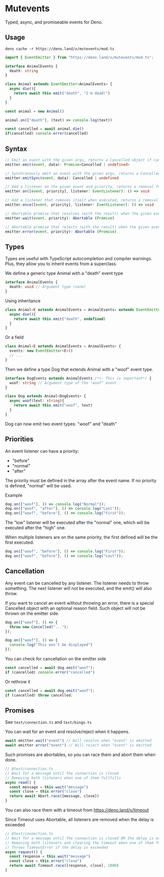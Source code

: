 # Mutevents

Typed, async, and promiseable events for Deno.

## Usage

    deno cache -r https://deno.land/x/mutevents/mod.ts

```typescript
import { EventEmitter } from "https://deno.land/x/mutevents/mod.ts";

interface AnimalEvents {
  death: string
}

class Animal extends EventEmitter<AnimalEvents> { 
  async die(){
    return await this.emit("death", "I'm dead!")
  }
}

const animal = new Animal()

animal.on(["death"], (text) => console.log(text))

const cancelled = await animal.die()
if(cancelled) console.error(cancelled)
```

## Syntax

```typescript
// Emit an event with the given args, returns a Cancelled object if cancelled
emitter.emit(event, data): Promise<Cancelled | undefined>

// Synchronously emit an event with the given args, returns a Cancelled object if (synchronously) cancelled
emitter.emitSync(event, data): Cancelled | undefined

// Add a listener on the given event and priority, returns a removal function
emitter.on([event, priority], listener: EventListener): () => void

// Add a listener that removes itself when executed, returns a removal function
emitter.once([event, priority], listener: EventListener): () => void

// Abortable promise that resolves (with the result) when the given event type is emitted
emitter.wait(event, priority): Abortable (Promise)

// Abortable promise that rejects (with the result) when the given event type is emitted
emitter.error(event, priority): Abortable (Promise)
```

## Types

Types are useful with TypeScript autocompletion and compiler warnings. Plus, they allow you to inherit events from a superclass.

We define a generic type Animal with a "death" event type

```typescript
interface AnimalEvents {
  death: void // Argument type (none)
}
```

Using inheritance

```typescript
class Animal<E extends AnimalEvents = AnimalEvents> extends EventEmitter<E> {
  async die(){
    return await this.emit("death", undefined)
  }
}
```

Or a field

```typescript
class Animal<E extends AnimalEvents = AnimalEvents> {
  events: new EventEmitter<E>()
  // ...
}
```

Then we define a type Dog that extends Animal with a "woof" event type.

```typescript
interface DogEvents extends AnimalEvents /*<- This is important*/ {
  woof: string // Argument type of the "woof" event
}

class Dog extends Animal<DogEvents> {
  async woof(text: string){
    return await this.emit("woof", text)
  }
}
```

Dog can now emit two event types: "woof" and "death"

## Priorities

An event listener can have a priority:
- "before" 
- "normal"
- "after"

The priority must be defined in the array after the event name. If no priority is defined, "normal" will be used.

Example

```typescript
dog.on(["woof"], () => console.log("Normal"));
dog.on(["woof", "after"], () => console.log("Last"));
dog.on(["woof", "before"], () => console.log("First"));
```

The "low" listener will be executed after the "normal" one, which will be executed after the "high" one.

When multiple listeners are on the same priority, the first defined will be the first executed.

```typescript
dog.on(["woof", "before"], () => console.log("First"));
dog.on(["woof", "before"], () => console.log("Last"));
```

## Cancellation

Any event can be cancelled by any listener. The listener needs to throw something.
The next listener will not be executed, and the emit() will also throw.

If you want to cancel an event without throwing an error, there is a special Cancelled object with an optional reason field. Such object will not be thrown on the emitter side.

```typescript
dog.on(["woof"], () => {
  throw new Cancelled("...");
});

dog.on(["woof"], () => {
  console.log("This won't be displayed")
});
```

You can check for cancellation on the emitter side

```typescript
const cancelled = await dog.emit("woof");
if (cancelled) console.error("cancelled")
```

Or rethrow it

```typescript
const cancelled = await dog.emit("woof");
if (cancelled) throw cancelled;
```

## Promises

See `test/connection.ts` and `test/bingo.ts`

You can wait for an event and resolve/reject when it happens.

```typescript
await emitter.wait("event") // Will resolve when "event" is emitted
await emitter.error("event") // Will reject when "event" is emitted
```

Such promises are abortables, so you can race them and abort them when done.

```typescript
// @test/connection.ts
// Wait for a message until the connection is closed
// Removing both listeners when one of them fullfills
async read() {
  const message = this.wait("message")
  const close = this.error("close")
  return await Abort.race([message, close])
}
```

You can also race them with a timeout from https://deno.land/x/timeout

Since Timeout uses Abortable, all listeners are removed when the delay is exceeded

```typescript
// @test/connection.ts
// Wait for a message until the connection is closed OR the delay is exceeded
// Removing both listeners and clearing the timeout when one of them fullfills
// Throws TimeoutError if the delay is exceeded
async request() {
  const response = this.wait("message")
  const close = this.error("close")
  return await Timeout.race([response, close], 1000)
}
```